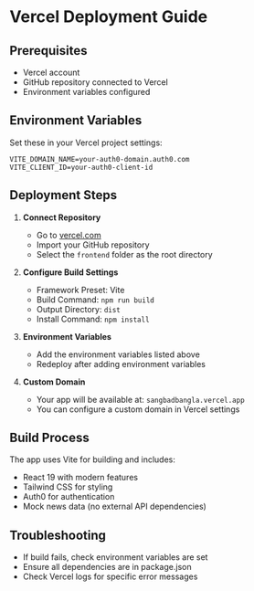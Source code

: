 # Vercel Deployment Guide

## Prerequisites

- Vercel account
- GitHub repository connected to Vercel
- Environment variables configured

## Environment Variables

Set these in your Vercel project settings:

```
VITE_DOMAIN_NAME=your-auth0-domain.auth0.com
VITE_CLIENT_ID=your-auth0-client-id
```

## Deployment Steps

1. **Connect Repository**

   - Go to [vercel.com](https://vercel.com)
   - Import your GitHub repository
   - Select the `frontend` folder as the root directory

2. **Configure Build Settings**

   - Framework Preset: Vite
   - Build Command: `npm run build`
   - Output Directory: `dist`
   - Install Command: `npm install`

3. **Environment Variables**

   - Add the environment variables listed above
   - Redeploy after adding environment variables

4. **Custom Domain**
   - Your app will be available at: `sangbadbangla.vercel.app`
   - You can configure a custom domain in Vercel settings

## Build Process

The app uses Vite for building and includes:

- React 19 with modern features
- Tailwind CSS for styling
- Auth0 for authentication
- Mock news data (no external API dependencies)

## Troubleshooting

- If build fails, check environment variables are set
- Ensure all dependencies are in package.json
- Check Vercel logs for specific error messages
